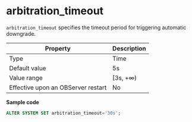# arbitration_timeout

`arbitration_timeout` specifies the timeout period for triggering automatic downgrade. 

| **Property** | **Description** |
| --- | --- |
| Type | Time |
| Default value | 5s |
| Value range | \[3s, +∞) |
| Effective upon an OBServer restart | No |
**Sample code**

```sql
ALTER SYSTEM SET arbitration_timeout='30s';
```
